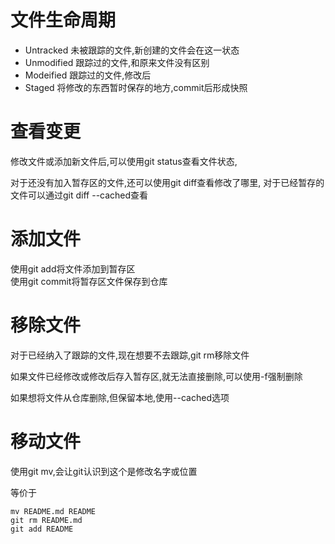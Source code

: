 # 文件生命周期
- Untracked 未被跟踪的文件,新创建的文件会在这一状态
- Unmodified 跟踪过的文件,和原来文件没有区别
- Modeified 跟踪过的文件,修改后
- Staged 将修改的东西暂时保存的地方,commit后形成快照

# 查看变更
修改文件或添加新文件后,可以使用git status查看文件状态,

对于还没有加入暂存区的文件,还可以使用git diff查看修改了哪里,
对于已经暂存的文件可以通过git diff --cached查看

# 添加文件
使用git add将文件添加到暂存区  
使用git commit将暂存区文件保存到仓库

# 移除文件
对于已经纳入了跟踪的文件,现在想要不去跟踪,git rm移除文件

如果文件已经修改或修改后存入暂存区,就无法直接删除,可以使用-f强制删除

如果想将文件从仓库删除,但保留本地,使用--cached选项

# 移动文件
使用git mv,会让git认识到这个是修改名字或位置

等价于
```
mv README.md README
git rm README.md
git add README
```